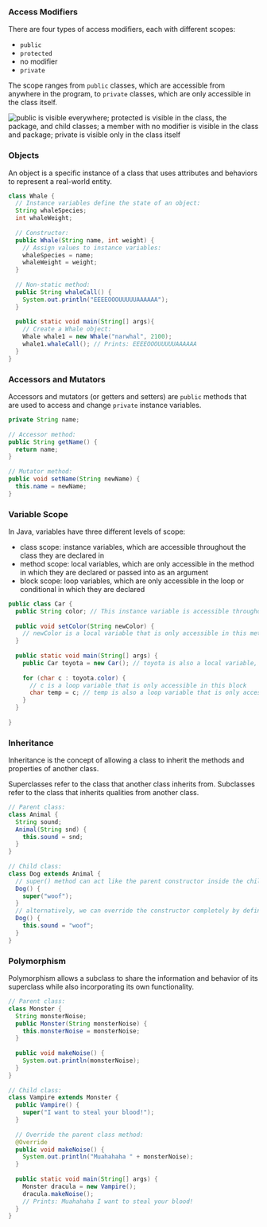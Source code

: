 ### Access Modifiers
There are four types of access modifiers, each with different scopes:

-   `public`
-   `protected`
-   no modifier
-   `private`

The scope ranges from `public` classes, which are accessible from anywhere in the program, to `private` classes, which are only accessible in the class itself.

![public is visible everywhere; protected is visible in the class, the package, and child classes; a member with no modifier is visible in the class and package; private is visible only in the class itself](https://content.codecademy.com/courses/learn-java/revised-2019/access-modifiers-chart.png)

### Objects
An object is a specific instance of a class that uses attributes and behaviors to represent a real-world entity.

```Java
class Whale {
  // Instance variables define the state of an object:
  String whaleSpecies;
  int whaleWeight;
  
  // Constructor:
  public Whale(String name, int weight) {
    // Assign values to instance variables:
    whaleSpecies = name;
    whaleWeight = weight;
  }
  
  // Non-static method:
  public String whaleCall() {
    System.out.println("EEEEOOOUUUUUAAAAAA");
  }
 
  public static void main(String[] args){
    // Create a Whale object:
    Whale whale1 = new Whale("narwhal", 2100);
    whale1.whaleCall(); // Prints: EEEEOOOUUUUUAAAAAA
  }
}
```

### Accessors and Mutators
Accessors and mutators (or getters and setters) are `public` methods that are used to access and change `private` instance variables.

```Java
private String name;
 
// Accessor method:
public String getName() {
  return name;
}
 
// Mutator method:
public void setName(String newName) {
  this.name = newName;
}
```

### Variable Scope
In Java, variables have three different levels of scope:

-   class scope: instance variables, which are accessible throughout the class they are declared in
-   method scope: local variables, which are only accessible in the method in which they are declared or passed into as an argument
-   block scope: loop variables, which are only accessible in the loop or conditional in which they are declared

```Java
public class Car {
  public String color; // This instance variable is accessible throughout the class
  
  public void setColor(String newColor) {
    // newColor is a local variable that is only accessible in this method
  }
  
  public static void main(String[] args) {
    public Car toyota = new Car(); // toyota is also a local variable, and is only accessible in this method
    
    for (char c : toyota.color) {
      // c is a loop variable that is only accessible in this block
      char temp = c; // temp is also a loop variable that is only accessible in this block
    }
  }
 
}
```

### Inheritance
Inheritance is the concept of allowing a class to inherit the methods and properties of another class.

Superclasses refer to the class that another class inherits from. Subclasses refer to the class that inherits qualities from another class.

```Java
// Parent class:
class Animal {
  String sound;
  Animal(String snd) {
    this.sound = snd;
  }
}
 
// Child class:
class Dog extends Animal { 
  // super() method can act like the parent constructor inside the child class constructor.
  Dog() {
    super("woof");
  } 
  // alternatively, we can override the constructor completely by defining a new constructor.
  Dog() {
    this.sound = "woof";
  }
}
```

### Polymorphism
Polymorphism allows a subclass to share the information and behavior of its superclass while also incorporating its own functionality.

```Java
// Parent class:
class Monster {
  String monsterNoise;
  public Monster(String monsterNoise) {
    this.monsterNoise = monsterNoise;
  }
 
  public void makeNoise() {
    System.out.println(monsterNoise);
  }
}
 
// Child class:
class Vampire extends Monster {
  public Vampire() {
    super("I want to steal your blood!");
  }
 
  // Override the parent class method:
  @Override
  public void makeNoise() {
    System.out.println("Muahahaha " + monsterNoise);
  }
 
  public static void main(String[] args) {
    Monster dracula = new Vampire();
    dracula.makeNoise(); 
    // Prints: Muahahaha I want to steal your blood!
  }
}
```